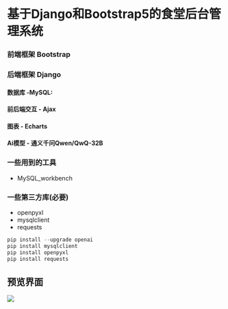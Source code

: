 # 基于Django和Bootstrap5的食堂后台管理系统
### 前端框架 Bootstrap
### 后端框架 Django

#### 数据库  -MySQL:
#### 前后端交互 - Ajax
#### 图表 - Echarts
#### Ai模型 - 通义千问Qwen/QwQ-32B

### 一些用到的工具
- MySQL_workbench
### 一些第三方库(必要)
- openpyxl
- mysqlclient
- requests
```python
pip install --upgrade openai
pip install mysqlclient
pip install openpyxl
pip install requests
```

## 预览界面
![](https://github.com/Zzzzzzy3/PycharmProjects/blob/main/image.png)
![]()
![]()
![]()
